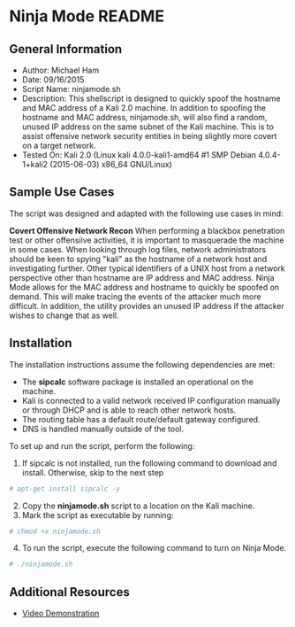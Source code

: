 # Ninja Mode README

## General Information
* Author: Michael Ham
* Date: 09/16/2015
* Script Name: ninjamode.sh
* Description: This shellscript is designed to quickly spoof the hostname and MAC address of a Kali 2.0 machine.  In addition to spoofing the hostname and MAC address, ninjamode.sh, will also find a random, unused IP address on the same subnet of the Kali machine.  This is to assist offensive network security entities in being slightly more covert on a target network.
* Tested On: Kali 2.0 (Linux kali 4.0.0-kali1-amd64 #1 SMP Debian 4.0.4-1+kali2 (2015-06-03) x86_64 GNU/Linux)

## Sample Use Cases
The script was designed and adapted with the following use cases in mind:

**Covert Offensive Network Recon**
When performing a blackbox penetration test or other offensiive activities, it is important to masquerade the machine in some cases.  When looking through log files, network administrators should be keen to spying "kali" as the hostname of a network host and investigating further.  Other typical identifiers of a UNIX host from a network perspective other than hostname are IP address and MAC address.  Ninja Mode allows for the MAC address and hostname to quickly be spoofed on demand.  This will make tracing the events of the attacker much more difficult.  In addition, the utility provides an unused IP address if the attacker wishes to change that as well.

## Installation
The installation instructions assume the following dependencies are met:

* The **sipcalc** software package is installed an operational on the machine.  
* Kali is connected to a valid network received IP configuration manually or through DHCP and is able to reach other network hosts.
* The routing table has a default route/default gateway configured.
* DNS is handled manually outside of the tool.

To set up and run the script, perform the following:

1. If sipcalc is not installed, run the following command to download and install.  Otherwise, skip to the next step
```sh
# apt-get install sipcalc -y
```
2. Copy the **ninjamode.sh** script to a location on the Kali machine.
3. Mark the script as executable by running:
```sh
# chmod +x ninjamode.sh
```
4. To run the script, execute the following command to turn on Ninja Mode.  
```sh
# ./ninjamode.sh 
```

## Additional Resources
* [Video Demonstration](https://youtu.be/-IV4t7z_nog)

